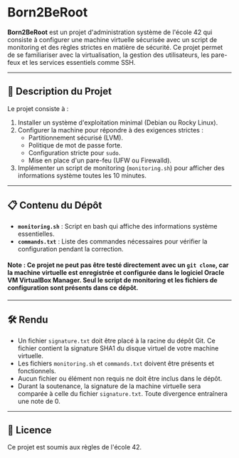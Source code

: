 # Born2BeRoot

**Born2BeRoot** est un projet d'administration système de l'école 42 qui consiste à configurer une machine virtuelle sécurisée avec un script de monitoring et des règles strictes en matière de sécurité. Ce projet permet de se familiariser avec la virtualisation, la gestion des utilisateurs, les pare-feux et les services essentiels comme SSH.

---

## 📝 Description du Projet

Le projet consiste à :

1. Installer un système d'exploitation minimal (Debian ou Rocky Linux).
2. Configurer la machine pour répondre à des exigences strictes :
   - Partitionnement sécurisé (LVM).
   - Politique de mot de passe forte.
   - Configuration stricte pour `sudo`.
   - Mise en place d'un pare-feu (UFW ou Firewalld).
3. Implémenter un script de monitoring (`monitoring.sh`) pour afficher des informations système toutes les 10 minutes.

---

## 📋 Contenu du Dépôt

- **`monitoring.sh`** : Script en bash qui affiche des informations système essentielles.
- **`commands.txt`** : Liste des commandes nécessaires pour vérifier la configuration pendant la correction.

#### **Note :** Ce projet ne peut pas être testé directement avec un `git clone`, car la machine virtuelle est enregistrée et configurée dans le logiciel **Oracle VM VirtualBox Manager**. Seul le script de monitoring et les fichiers de configuration sont présents dans ce dépôt.

---

## 🛠️ Rendu

- Un fichier `signature.txt` doit être placé à la racine du dépôt Git. Ce fichier contient la signature SHA1 du disque virtuel de votre machine virtuelle.
- Les fichiers `monitoring.sh` et `commands.txt` doivent être présents et fonctionnels.
- Aucun fichier ou élément non requis ne doit être inclus dans le dépôt.
- Durant la soutenance, la signature de la machine virtuelle sera comparée à celle du fichier `signature.txt`. Toute divergence entraînera une note de 0.

---

## 📜 Licence

Ce projet est soumis aux règles de l'école 42.
